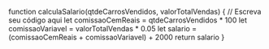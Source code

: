 function calculaSalario(qtdeCarrosVendidos, valorTotalVendas) {
 // Escreva seu código aqui
let comissaoCemReais = qtdeCarrosVendidos * 100
let comissaoVariavel = valorTotalVendas * 0.05
let salario = (comissaoCemReais + comissaoVariavel) + 2000
return salario
}